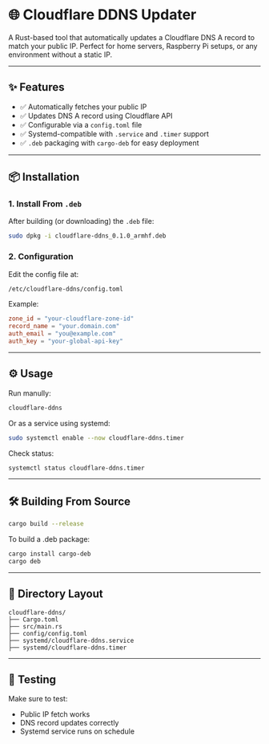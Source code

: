 # 🌐 Cloudflare DDNS Updater

A Rust-based tool that automatically updates a Cloudflare DNS A record to match your public IP. Perfect for home servers, Raspberry Pi setups, or any environment without a static IP.

---

## ✨ Features

- ✅ Automatically fetches your public IP
- ✅ Updates DNS A record using Cloudflare API
- ✅ Configurable via a `config.toml` file
- ✅ Systemd-compatible with `.service` and `.timer` support
- ✅ `.deb` packaging with `cargo-deb` for easy deployment

---

## 📦 Installation

### 1. **Install From `.deb`**

After building (or downloading) the `.deb` file:

```bash
sudo dpkg -i cloudflare-ddns_0.1.0_armhf.deb
```

### 2. **Configuration**

Edit the config file at:

```bash
/etc/cloudflare-ddns/config.toml
```

Example:

```toml
zone_id = "your-cloudflare-zone-id"
record_name = "your.domain.com"
auth_email = "you@example.com"
auth_key = "your-global-api-key"
```

---

## ⚙️ Usage

Run manully:

```bash
cloudflare-ddns
```

Or as a service using systemd:

```bash
sudo systemctl enable --now cloudflare-ddns.timer
```

Check status:

```bash
systemctl status cloudflare-ddns.timer
```

---

## 🛠 Building From Source

```bash
cargo build --release
```

To build a .deb package:

```bash
cargo install cargo-deb
cargo deb
```

---

## 📁 Directory Layout

```
cloudflare-ddns/
├── Cargo.toml
├── src/main.rs
├── config/config.toml
├── systemd/cloudflare-ddns.service
├── systemd/cloudflare-ddns.timer
```

---

## 🧪 Testing

Make sure to test:
-	Public IP fetch works
-	DNS record updates correctly
-	Systemd service runs on schedule